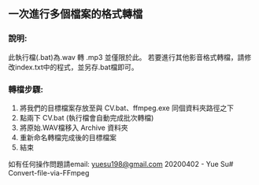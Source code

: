 ## 一次進行多個檔案的格式轉檔

### 說明: 
此執行檔(.bat)為.wav 轉 .mp3 並僅限於此。
若要進行其他影音格式轉檔，請修改index.txt中的程式，並另存.bat檔即可。

### 轉檔步驟: 
1. 將我們的目標檔案存放至與 CV.bat、ffmpeg.exe 同個資料夾路徑之下 
2. 點兩下 CV.bat (執行檔會自動完成批次轉檔)
3. 將原始.WAV檔移入 Archive 資料夾
4. 重新命名轉檔完成後的目標檔案
5. 結束


如有任何操作問題請email: yuesu198@gmail.com
20200402 - Yue Su# Convert-file-via-FFmpeg
